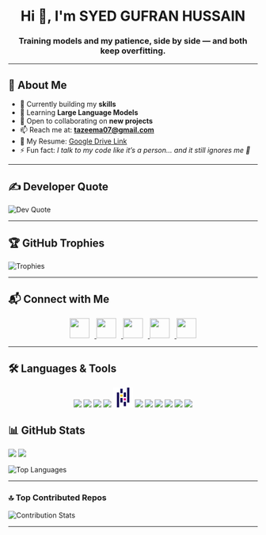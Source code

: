 <h1 align="center">Hi 👋, I'm SYED GUFRAN HUSSAIN</h1>
<h3 align="center">Training models and my patience, side by side — and both keep overfitting.</h3>


---

## 💫 About Me
- 🔭 Currently building my **skills**  
- 🌱 Learning **Large Language Models**  
- 🤝 Open to collaborating on **new projects**  
- 📫 Reach me at: **tazeema07@gmail.com**  
- 📄 My Resume: [Google Drive Link](https://drive.google.com/drive/folders/12XfUGlkQgAubrAWjM0oPil4aw0S63-UY?q=sharedwith:public%20parent:12XfUGlkQgAubrAWjM0oPil4aw0S63-UY)  
- ⚡ Fun fact: *I talk to my code like it’s a person… and it still ignores me 🥸*

---

## ✍️ Developer Quote
![Dev Quote](https://quotes-github-readme.vercel.app/api?type=horizontal&theme=radical)

---

## 🏆 GitHub Trophies
![Trophies](https://github-profile-trophy.vercel.app/?username=syed-gufran&theme=algolia&no-frame=true&no-bg=true&margin-w=4)

---
## 📬 Connect with Me
<p align="center">
  <a href="mailto:tazeema07@gmail.com" target="_blank">
    <img src="https://cdn.jsdelivr.net/gh/devicons/devicon/icons/google/google-original.svg" width="40" height="40" style="margin-right:10px;" />
  </a>
  <a href="https://linkedin.com/in/tazeem-abbas" target="_blank">
    <img src="https://skillicons.dev/icons?i=linkedin" width="40" height="40" style="margin-right:10px;" />
  </a>
  <a href="https://kaggle.com/tazeemabbas" target="_blank">
    <img src="https://cdn.jsdelivr.net/gh/devicons/devicon/icons/kaggle/kaggle-original.svg" width="40" height="40" style="margin-right:10px;" />
  </a>
  <a href="https://instagram.com/tazeem.abbas.140" target="_blank">
    <img src="https://skillicons.dev/icons?i=instagram" width="40" height="40" style="margin-right:10px;" />
  </a>
  <a href="https://www.leetcode.com/syed_gufran_hussain" target="_blank">
    <img src="https://raw.githubusercontent.com/rahuldkjain/github-profile-readme-generator/master/src/images/icons/Social/leet-code.svg" width="40" height="40" />
  </a>
</p>


---
## 🛠 Languages & Tools
<p align="center">
  <!-- Languages -->
  <img src="https://skillicons.dev/icons?i=python,java,cpp,js,html,css" height="40" />
  
  <!-- ML / Data -->
  <img src="https://skillicons.dev/icons?i=tensorflow,pytorch" height="40" />
  <img src="https://upload.wikimedia.org/wikipedia/commons/0/05/Scikit_learn_logo_small.svg" height="40" />
  <img src="https://seaborn.pydata.org/_images/logo-mark-lightbg.svg" height="40" />
  <img src="https://raw.githubusercontent.com/devicons/devicon/master/icons/pandas/pandas-original.svg" height="40" />
  <img src="https://www.vectorlogo.zone/logos/opencv/opencv-icon.svg" height="40" />
  
  <!-- Databases -->
  <img src="https://skillicons.dev/icons?i=mysql,mongodb" height="40" />
  <img src="https://www.vectorlogo.zone/logos/firebase/firebase-icon.svg" height="40" />
  
  <!-- Tools -->
  <img src="https://skillicons.dev/icons?i=bootstrap,react,flutter,docker,git,gcp,figma" height="40" />
  <img src="https://www.vectorlogo.zone/logos/framer/framer-icon.svg" height="40" />
  <img src="https://www.vectorlogo.zone/logos/adobe_illustrator/adobe_illustrator-icon.svg" height="40" />
</p>


## 📊 GitHub Stats
<p>
  <img src="https://github-readme-stats.vercel.app/api?username=syed-gufran&theme=dark&hide_border=false&include_all_commits=true&count_private=true" height="180" />
  <img src="https://nirzak-streak-stats.vercel.app/?user=syed-gufran&theme=dark&hide_border=false" height="180" />
</p>

![Top Languages](https://github-readme-stats.vercel.app/api/top-langs/?username=syed-gufran&theme=dark&hide_border=false&layout=compact)

---

### 🔝 Top Contributed Repos
![Contribution Stats](https://github-contributor-stats.vercel.app/api?username=syed-gufran&limit=5&theme=dark&combine_all_yearly_contributions=true)

---

